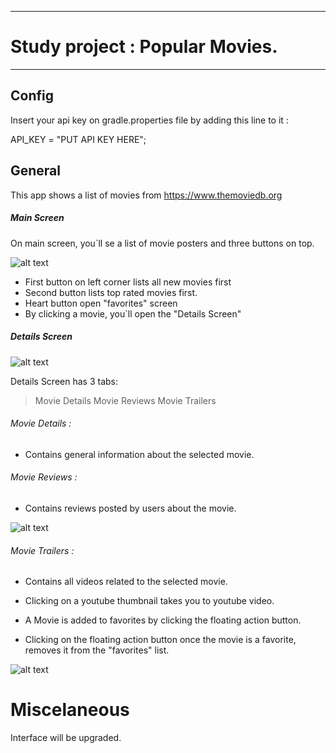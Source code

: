 ------------------------------------------------------------
# Study project : Popular Movies.                                                                                           
------------------------------------------------------------

## Config 

Insert your api key on gradle.properties file by adding this line to it :

API_KEY = "PUT API KEY HERE";


## General

This app shows a list of movies from https://www.themoviedb.org 



##### Main Screen 
  On main screen, you`ll se a list of movie posters and three buttons on top.
 
  ![alt text](https://i.imgur.com/UdfI1bz.jpg "Main Screen")
  
  * First button on left corner lists all new movies first
  * Second button lists top rated movies first.
  * Heart button open "favorites" screen
  * By clicking a movie, you`ll open the "Details Screen"

##### Details Screen

  ![alt text](https://i.imgur.com/Fe8qc2b.jpg" "Details Screen")

Details Screen has 3 tabs:
  > Movie Details 
  > Movie Reviews
  > Movie Trailers
  
 
###### Movie Details :
  
  * Contains general information about the selected movie.
  
###### Movie Reviews :

  * Contains reviews posted by users about the movie.
  
  ![alt text](https://i.imgur.com/eR2YzZI.jpg" "Reviews Screen")
  
###### Movie Trailers :

  * Contains all videos related to the selected movie.
  
  * Clicking on a youtube thumbnail takes you to youtube video.
  
  * A Movie is added to favorites by clicking the floating action button.

  * Clicking on the floating action button once the movie is a favorite, removes it from the "favorites" list.
  
  ![alt text](https://i.imgur.com/hbdaT4G.jpg" "Videos Screen")

# Miscelaneous

Interface will be upgraded.


